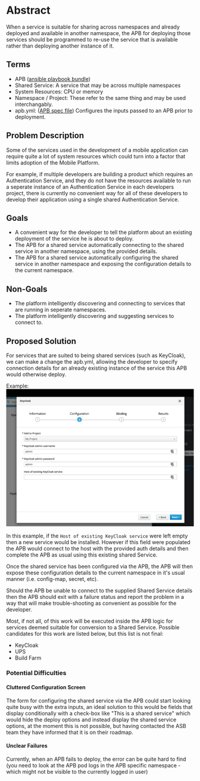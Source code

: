 # Abstract

When a service is suitable for sharing across namespaces and already deployed and available in another namespace, the APB for deploying those services should be programmed to re-use the service that is available rather than deploying another instance of it.

## Terms

- APB ([ansible playbook bundle](https://docs.openshift.org/latest/apb_devel/index.html))
- Shared Service: A service that may be across multiple namespaces
- System Resources: CPU or memory
- Namespace / Project: These refer to the same thing and may be used interchangably.
- apb.yml: ([APB spec file](https://docs.openshift.org/latest/apb_devel/writing/reference.html#apb-devel-writing-ref-spec)) Configures the inputs passed to an APB prior to deployment.

## Problem Description

Some of the services used in the development of a mobile application can require quite a lot of system resources which could turn into a factor that limits adoption of the Mobile Platform.

For example, if multiple developers are building a product which requires an Authentication Service, and they do not have the resources available to run a seperate instance of an Authentication Service in each developers project, there is currently no convenient way for all of these developers to develop their application using a single shared Authentication Service.

## Goals

- A convenient way for the developer to tell the platform about an existing deployment of the service he is about to deploy.
- The APB for a shared service automatically connecting to the shared service in another namespace, using the provided details.
- The APB for a shared service automatically configuring the shared service in another namespace and exposing the configuration details to the current namespace.

## Non-Goals

- The platform intelligently discovering and connecting to services that are running in seperate namespaces.
- The platform intelligently discovering and suggesting services to connect to.

## Proposed Solution

For services that are suited to being shared services (such as KeyCloak), we can make a change the apb.yml, allowing the developer to specify connection details for an already existing instance of the service this APB would otherwise deploy.

Example:
![Image of KeyCloak APB config screen with shared service fields](./images/shared-services-config.png)

In this example, if the `Host of existing KeyCloak service` were left empty then a new service would be installed. However if this field were populated the APB would connect to the host with the provided auth details and then complete the APB as usual using this existing shared Service.

Once the shared service has been configured via the APB, the APB will then expose these configuration details to the current namespace in it's usual manner (i.e. config-map, secret, etc).

Should the APB be unable to connect to the supplied Shared Service details then the APB should exit with a failure status and report the problem in a way that will make trouble-shooting as convenient as possible for the developer.

Most, if not all, of this work will be executed inside the APB logic for services deemed suitable for conversion to a Shared Service. Possible candidates for this work are listed below, but this list is not final:
- KeyCloak
- UPS
- Build Farm

### Potential Difficulties

#### Cluttered Configuration Screen
The form for configuring the shared service via the APB could start looking quite busy with the extra inputs, an ideal solution to this would be fields that display conditionally with a check-box like "This is a shared service" which would hide the deploy options and instead display the shared service options, at the moment this is not possible, but having contacted the ASB team they have informed that it is on their roadmap.

#### Unclear Failures
Currently, when an APB fails to deploy, the error can be quite hard to find (you need to look at the APB pod logs in the APB specific namespace - which might not be visible to the currently logged in user)